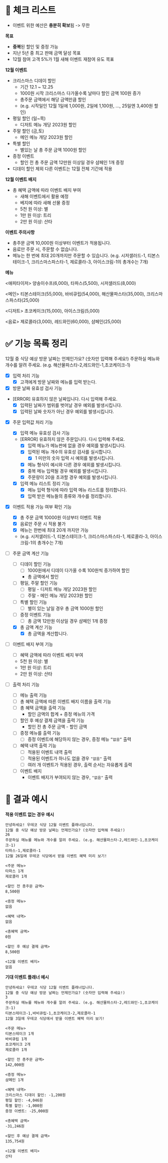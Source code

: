 # **🤔 체크 리스트**

- 이벤트 위한 예산은 **충분히 확보**됨 -> 무한

**목표**

- **중복**된 할인 및 증정 가능
- 지난 5년 중 최고 판매 금액 달성 목표
- 12월 참여 고객 5%가 1월 새해 이벤트 재참여 유도 목표

**12월 이벤트**

- 크리스마스 디데이 할인
    - 기간 12.1 ~ 12.25
    - 1000원 시작 크리스마스 다가올수록 날마다 할인 금액 100원 증가
    - 총주문 금액에서 해당 금액만큼 할인
    - (e.g. 시작일인 12월 1일에 1,000원, 2일에 1,100원, ..., 25일엔 3,400원 할인)
- 평일 할인 (일~목)
    - 디저트 메뉴 개당 2023원 할인
- 주말 할인 (금,토)
    - 메인 메뉴 개당 2023원 할인
- 특별 할인
    - 별있는 날 총 주문 금액 1000원 할인
- 증정 이벤트
    - 할인 전 총 주문 금액 12만원 이상일 경우 샴페인 1개 증정
- 디데이 할인 제외 다른 이벤트는 12월 전체 기간에 적용

**12월 이벤트 배지**

- 총 혜택 금액에 따라 이벤트 배지 부여
    - 새해 이벤트에서 활용 예정
    - 베지에 따라 새해 선물 증정
    - 5천 원 이상: 별
    - 1만 원 이상: 트리
    - 2만 원 이상: 산타

**이벤트 주의사항**

- 총주문 금액 10,000원 이상부터 이벤트가 적용됩니다.
- 음료만 주문 시, 주문할 수 없습니다.
- 메뉴는 한 번에 최대 20개까지만 주문할 수 있습니다.
  (e.g. 시저샐러드-1, 티본스테이크-1, 크리스마스파스타-1, 제로콜라-3, 아이스크림-1의 총개수는 7개)

**메뉴**

<애피타이저>
양송이수프(6,000), 타파스(5,500), 시저샐러드(8,000)

<메인>
티본스테이크(55,000), 바비큐립(54,000), 해산물파스타(35,000), 크리스마스파스타(25,000)

<디저트>
초코케이크(15,000), 아이스크림(5,000)

<음료>
제로콜라(3,000), 레드와인(60,000), 샴페인(25,000)

# **✅ 기능 목록 정리**

12월 중 식당 예상 방문 날짜는 언제인가요? (숫자만 입력해 주세요!)
주문하실 메뉴와 개수를 알려 주세요. (e.g. 해산물파스타-2,레드와인-1,초코케이크-1)

- [x]  입력 처리 기능
    - [x]  고객에게 방문 날짜와 메뉴를 입력 받는다.

- [x]  방문 날짜 유효성 검사 기능
- [ERROR] 유효하지 않은 날짜입니다. 다시 입력해 주세요.
    - [x]  입력된 날짜가 범위를 벗어날 경우 예외를 발생시킵니다.
    - [x]  입력된 날짜 숫자가 아닌 경우 예외를 발생시킵니다.

- [x] 주문 입력값 처리 기능
    - [x] 입력 메뉴 유효성 검사 기능
    - [ERROR] 유효하지 않은 주문입니다. 다시 입력해 주세요.
        - [x]  입력 메뉴가 메뉴판에 없을 경우 예외를 발생시킵니다.
        - [x]  입력된 메뉴 개수의 유효성 검사를 실시합니다.
            - [x]  1 미만의 숫자 입력 시 예외를 발생시킵니다.
        - [x]  메뉴 형식이 예시와 다른 경우 예외를 발생시킵니다.
        - [x]  중복 메뉴 입력될 경우 예외를 발생시킵니다.
        - [x]  주문량이 20을 초과할 경우 예외를 발생시킵니다.
    - [x] 입력 메뉴 리스트 정리 기능
        - [x] 메뉴 입력 형식에 따라 입력 메뉴 리스트를 정리합니다.
        - [x] 입력 받은 메뉴들의 종류와 개수를 정리합니다.

- [x]  이벤트 적용 가능 여부 확인 기능
    - [x]  총 주문 금액 10000원 이상부터 이벤트 적용
    - [x]  음료만 주문 시 적용 불가
    - [x]  메뉴는 한번에 최대 20개 까지만 가능
    - (e.g. 시저샐러드-1, 티본스테이크-1, 크리스마스파스타-1, 제로콜라-3, 아이스크림-1의 총개수는 7개)
- [ ]  주문 금액 계산 기능
    - [ ]  디데이 할인 기능
        - [ ]  1000원에서 디데이 다가올 수록 100원씩 증가하여 할인
        - 총 금액에서 할인
    - [ ]  평일, 주말 할인 기능
        - [ ]  평일 - 디저트 메뉴 개당 2023원 할인
        - [ ]  주말 - 메인 메뉴 개당 2023원 할인
    - [ ]  특별 할인 기능
        - [ ]  별이 있는 날일 경우 총 금액 1000원 할인
    - [ ]  증정 이벤트 기능
        - [ ]  총 금액 12만원 이상일 경우 샴페인 1개 증정
    - [x]  총 금액 계산 기능
        - [x]  총 금액을 계산합니다.
- [ ]  이벤트 배지 부여 기능
    - [ ]  혜택 금액에 따라 이벤트 배지 부여
    - 5천 원 이상: 별
    - 1만 원 이상: 트리
    - 2만 원 이상: 산타

- [ ]  출력 처리 기능
    - [ ]  메뉴 출력 기능
    - [ ]  총 혜택 금액에 따른 이벤트 배지 이름을 출력 기능
    - [ ]  총 혜택 금액을 출력 기능
        - 할인 금액의 합계 + 증정 메뉴의 가격
    - [ ]  할인 후 예상 결제 금액을 출력 기능
        - 할인 전 총 주문 금액 - 할인 금액
    - [ ]  증정 메뉴를 출력 기능
        - [ ]  증정 이벤트에 해당하지 않는 경우, 증정 메뉴 `”없음”` 출력
    - [ ]  혜택 내역 출력 기능
        - [ ]  적용된 이벤트 내역 출력
        - [ ]  적용된 이벤트가 하나도 없을 경우 `"없음"` 출력
        - [ ]  여러 개 이벤트가 적용된 경우, 출력 순서는 자유롭게 출력
    - [ ]  이벤트 배지
        - 이벤트 배지가 부여되지 않는 경우, `"없음"` 출력

# 🎯 결과 예시

**적용 이벤트 없는 경우 예시**

```
안녕하세요! 우테코 식당 12월 이벤트 플래너입니다.
12월 중 식당 예상 방문 날짜는 언제인가요? (숫자만 입력해 주세요!)
26
주문하실 메뉴를 메뉴와 개수를 알려 주세요. (e.g. 해산물파스타-2,레드와인-1,초코케이크-1)
타파스-1,제로콜라-1
12월 26일에 우테코 식당에서 받을 이벤트 혜택 미리 보기!

<주문 메뉴>
타파스 1개
제로콜라 1개

<할인 전 총주문 금액>
8,500원

<증정 메뉴>
없음

<혜택 내역>
없음

<총혜택 금액>
0원

<할인 후 예상 결제 금액>
8,500원

<12월 이벤트 배지>
없음

```

**기대 이벤트 플래너 예시**

```
안녕하세요! 우테코 식당 12월 이벤트 플래너입니다.
12월 중 식당 예상 방문 날짜는 언제인가요? (숫자만 입력해 주세요!)
3
주문하실 메뉴를 메뉴와 개수를 알려 주세요. (e.g. 해산물파스타-2,레드와인-1,초코케이크-1)
티본스테이크-1,바비큐립-1,초코케이크-2,제로콜라-1
12월 3일에 우테코 식당에서 받을 이벤트 혜택 미리 보기!

<주문 메뉴>
티본스테이크 1개
바비큐립 1개
초코케이크 2개
제로콜라 1개

<할인 전 총주문 금액>
142,000원

<증정 메뉴>
샴페인 1개

<혜택 내역>
크리스마스 디데이 할인: -1,200원
평일 할인: -4,046원
특별 할인: -1,000원
증정 이벤트: -25,000원

<총혜택 금액>
-31,246원

<할인 후 예상 결제 금액>
135,754원

<12월 이벤트 배지>
산타

```
